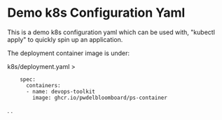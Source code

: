 # Demo k8s Configuration Yaml

This is a demo k8s configuration yaml which can be used with, "kubectl apply" to quickly spin up an application.

The deployment container image is under:

k8s/deployment.yaml > 

```
    spec:
      containers:
      - name: devops-toolkit
        image: ghcr.io/pwdelbloomboard/ps-container
```
 .
.
